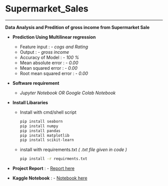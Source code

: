 # Supermarket_Sales
---
**Data Analysis and Predition of gross income from Supermarket Sale**
* **Prediction Using Multilinear regression**

  * Feature input           : - *cogs and Rating*
  * Output                  : - *gross income*
  * Accuracy of Model       : - *100 %*
  * Mean absolute error     : - *0.00*
  * Mean squared error      : - *0.00*
  * Root mean squared error : - *0.00*
* **Software requirement**
  * *Jupyter Notebook OR Google Colab Notebook*
* **Install Libararies**
  * Install with cmd/shell script
  
    ```bash
    pip install seaborn
    pip install numpy
    pip install pandas
    pip install matplotlib
    pip install scikit-learn
    ```
  * install with requirements.txt *( .txt file given in code )*
     ```bash
     pip install -r requirments.txt
     ```
* **Project Report** : - [Report here](https://docs.google.com/presentation/d/1oB5NlpfzGNqeSAWvNDfI9PtIWDw-ClEGjS2bC46YAHc/edit#slide=id.p)
* **Kaggle Notebook** : - [Notebook here](https://www.kaggle.com/code/lokeshparab/super-market-sale-prediction-model)
